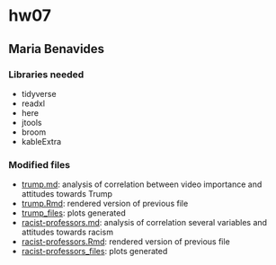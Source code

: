 # hw07

## Maria Benavides 

### Libraries needed

* tidyverse
* readxl
* here
* jtools
* broom
* kableExtra

### Modified files

* [trump.md](trump.md): analysis of correlation between video importance and attitudes towards Trump
* [trump.Rmd](trump.Rmd): rendered version of previous file
* [trump_files](trump_files): plots generated 
* [racist-professors.md](racist-professors.md): analysis of correlation several variables and attitudes towards racism
* [racist-professors.Rmd](racist-professors.Rmd): rendered version of previous file
* [racist-professors_files](racist-professors_files): plots generated 